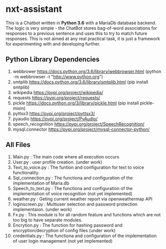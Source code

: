 # nxt-assistant
 
This is a Chatbot written in **Python 3.6** with a MariaDb database backend.  
The logic is very simple - the ChatBot stores bag-of-word associations for responses to a previous sentence and uses this to try to match future responses. 
This is not aimed at any real practical task, it is just a framework for experimenting with and developing further.

## Python Library Dependencies ##

1. webbrower https://docs.python.org/3.6/library/webbrowser.html (python -m webbrowser -t "http://www.python.org")
2. smtplib https://docs.python.org/3.6/library/smtplib.html (pip install smtplib)
3. wikipedia https://pypi.org/project/wikipedia/
4. requests https://pypi.org/project/requests/
5. pickle https://docs.python.org/3/library/pickle.html (pip install pickle-mixin)
6. pyttsx3 https://pypi.org/project/pyttsx3/
7. pyaudio https://pypi.org/project/PyAudio/
8. speech_recognition https://pypi.org/project/SpeechRecognition/
9. mysql.connector https://pypi.org/project/mysql-connector-python/

## All Files ##

1.  Main.py           : The main code where all execution occurs
2.  User.py           : user profile creation. (under work)
3.  Text_to_voice.py  : The funtion and configuration for text to voice functionality.
4.  Sql_connection.py : The functiona and configuration of the implementation of Maria.db
5.  Speech_to_text.py : The functiona and configuration of the implementation of voice recognition (not yet implemented)
6.  weather.py        : Geting current weather report via openweathermap API
7.  loginscreen.py    : Multiuser selection and password protection implementaion. (under work)
8.  Fx.py             : This module is for all random feature and functions which are not too big to have separate modules.
9.  Encrytion.py      : The function for hashing password and encryption/decryption of config files (under work)
10. credentials.py    : The functiona and configuration of the implementation of user login management (not yet implemented)

